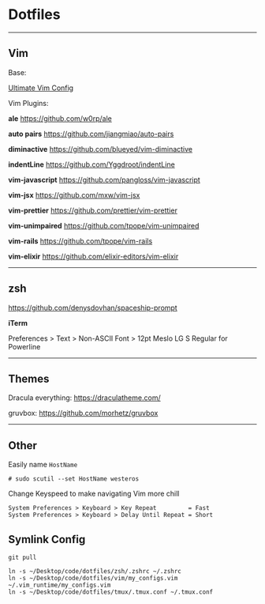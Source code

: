 # Dotfiles

---

## Vim

Base:

[Ultimate Vim Config](https://github.com/amix/vimrc)

Vim Plugins:

__ale__
https://github.com/w0rp/ale

__auto pairs__
https://github.com/jiangmiao/auto-pairs

__diminactive__
https://github.com/blueyed/vim-diminactive

__indentLine__
https://github.com/Yggdroot/indentLine

__vim-javascript__
https://github.com/pangloss/vim-javascript

__vim-jsx__
https://github.com/mxw/vim-jsx

__vim-prettier__
https://github.com/prettier/vim-prettier

__vim-unimpaired__
https://github.com/tpope/vim-unimpaired

__vim-rails__
https://github.com/tpope/vim-rails

__vim-elixir__
https://github.com/elixir-editors/vim-elixir

---

## zsh

https://github.com/denysdovhan/spaceship-prompt

__iTerm__

Preferences > Text > Non-ASCII Font > 12pt Meslo LG S Regular for Powerline

---

## Themes

Dracula everything:
https://draculatheme.com/

gruvbox:
https://github.com/morhetz/gruvbox

---

## Other

Easily name `HostName`

```
# sudo scutil --set HostName westeros
```
Change Keyspeed to make navigating Vim more chill

```
System Preferences > Keyboard > Key Repeat         = Fast
System Preferences > Keyboard > Delay Until Repeat = Short
```

## Symlink Config

```
git pull
```

```
ln -s ~/Desktop/code/dotfiles/zsh/.zshrc ~/.zshrc
ln -s ~/Desktop/code/dotfiles/vim/my_configs.vim ~/.vim_runtime/my_configs.vim
ln -s ~/Desktop/code/dotfiles/tmux/.tmux.conf ~/.tmux.conf
```
